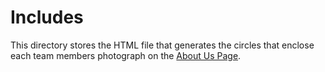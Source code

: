 # Includes

This directory stores the HTML file that generates the circles that enclose each team members photograph on the [About Us Page](https://r-class.github.io/cpp-528-fall-2021-group-01/about_us/).
